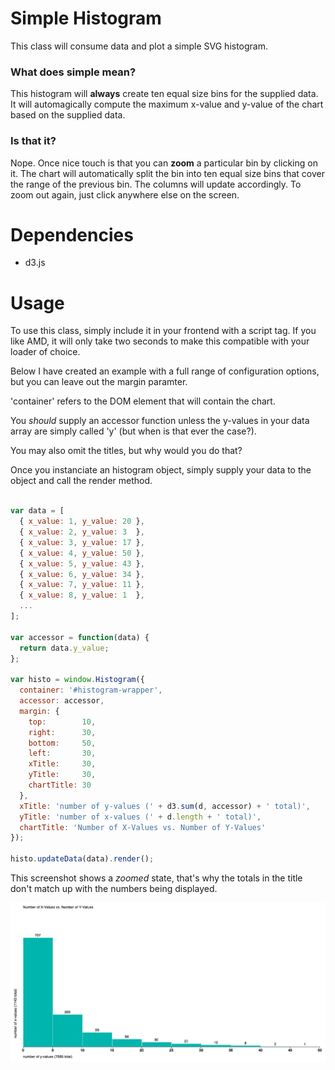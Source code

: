 # Simple Histogram

This class will consume data and plot a simple SVG histogram.

### What does simple mean?

This histogram will **always** create ten equal size bins for the supplied data.
It will automagically compute the maximum x-value and y-value of the chart based
on the supplied data.

### Is that it?

Nope. Once nice touch is that you can **zoom** a particular bin by clicking on it.
The chart will automatically split the bin into ten equal size bins that cover the
range of the previous bin. The columns will update accordingly. To zoom out again,
just click anywhere else on the screen.

# Dependencies

* d3.js

# Usage

To use this class, simply include it in your frontend with a script tag. If you
like AMD, it will only take two seconds to make this compatible with your loader
of choice.

Below I have created an example with a full range of configuration options, but
you can leave out the margin paramter.

'container' refers to the DOM element that will contain the chart.

You *should* supply an accessor function unless the y-values in your data array
are simply called 'y' (but when is that ever the case?).

You may also omit the titles, but why would you do that?

Once you instanciate an histogram object, simply supply your data to the object
and call the render method.

```javascript

var data = [
  { x_value: 1, y_value: 20 },
  { x_value: 2, y_value: 3  },
  { x_value: 3, y_value: 17 },
  { x_value: 4, y_value: 50 },
  { x_value: 5, y_value: 43 },
  { x_value: 6, y_value: 34 },
  { x_value: 7, y_value: 11 },
  { x_value: 8, y_value: 1  },
  ...
];

var accessor = function(data) {
  return data.y_value;
};

var histo = window.Histogram({
  container: '#histogram-wrapper',
  accessor: accessor,
  margin: {
    top:        10,
    right:      30,
    bottom:     50,
    left:       30,
    xTitle:     30,
    yTitle:     30,
    chartTitle: 30
  },
  xTitle: 'number of y-values (' + d3.sum(d, accessor) + ' total)',
  yTitle: 'number of x-values (' + d.length + ' total)',
  chartTitle: 'Number of X-Values vs. Number of Y-Values'
});

histo.updateData(data).render();

```

This screenshot shows a *zoomed* state, that's why the totals in the title don't
match up with the numbers being displayed.

![Screenshot](/chart-picture.png)
